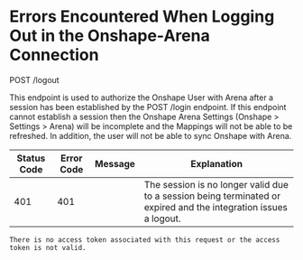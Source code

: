 # Errors Encountered When Logging Out in the Onshape-Arena Connection
POST /logout

This endpoint is used to authorize the Onshape User with Arena after a session has been established by the POST /login endpoint. If this endpoint cannot establish a session then the Onshape Arena Settings \(Onshape &gt; Settings &gt; Arena\)  will be incomplete and the Mappings will not be able to be refreshed. In addition, the user will not be able to sync Onshape with Arena.


| Status Code | Error Code | Message | Explanation |
|  --- |  --- |  --- |  --- | 
| 401 | 401 |   | The session is no longer valid due to a session being terminated or expired and the integration issues a logout.  |

```
There is no access token associated with this request or the access token is not valid.
```
